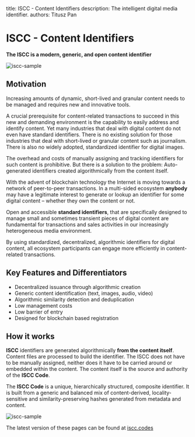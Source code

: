 title: ISCC - Content Identifiers
description: The intelligent digital media identifier. 
authors: Titusz Pan

# ISCC - Content Identifiers

**The ISCC is a modern, generic, and open content identifier**


![iscc-sample](images/iscc-badge.svg)

## Motivation

Increasing amounts of dynamic, short-lived and granular content needs to be managed and requires new and innovative tools.

A crucial prerequisite for content-related transactions to succeed in this new and demanding environment is the capability to easily address and identify content. Yet many industries that deal with digital content do not even have standard identifiers. There is no existing solution for those industries that deal with short-lived or granular content such as journalism. There is also no widely adopted, standardized identifier for digital images.

The overhead and costs of manually assigning and tracking identifiers for such content is prohibitive. But there is a solution to the problem: Auto-generated identifiers created algorithmically from the content itself.

With the advent of blockchain technology the Internet is moving towards a network of peer-to-peer transactions. In a multi-sided ecosystem **anybody** may have a legitimate interest to generate or lookup an identifier for some digital content – whether they own the content or not.

Open and accessible **standard identifiers**, that are specifically designed to manage small and sometimes transient pieces of digital content are fundamental for transactions and sales activities in our increasingly heterogeneous media environment.

By using standardized, decentralized, algorithmic identifiers for digital content,  all ecosystem participants can engage more efficiently in content-related transactions.

## Key Features and Differentiators

- Decentralized issuance through algorithmic creation
- Generic content identification (text, images, audio, video)
- Algorithmic similarity detection and deduplication
- Low management costs
- Low barrier of entry
- Designed for blockchain based registration

## How it works

**ISCC** identifiers are generated algorithmically **from the content itself**. Content files are processed to build the identifier. The ISCC does not have to be manually assigned, neither does it have to be carried around or embedded within the content. The content itself is the source and authority of the **ISCC Code**.

The **ISCC Code** is a unique, hierarchically structured, composite identifier. It is built from a generic and balanced mix of content-derived, locality-sensitive and similarity-preserving hashes generated from metadata and content.

![iscc-sample](images/iscc-algo-design.svg)

The latest version of these pages can be found at [iscc.codes](http://iscc.codes)
